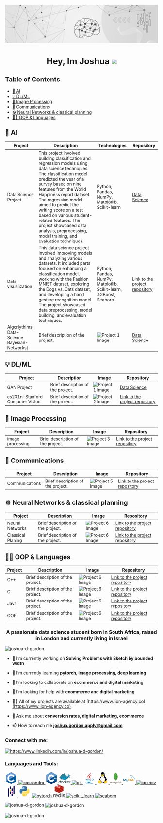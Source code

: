 ![banner](https://github.com/Joshua-D-Gordon/Joshua-D-Gordon/blob/main/src/data.png)
<h1 align="center">Hey, Im Joshua <img src="https://github.com/sciencepal/sciencepal/blob/master/assets/Hi.gif" width="29px"></h1>

## Table of Contents
- [🧠 AI](#ai)
- [💡 DL/ML](#DL/ML)
- [🌄 Image Processing](#image-processing)
- [📡 Communications](#communications)
- [⚙️ Neural Networks & classical planning](#neural-networks)
- [👨‍💻 OOP & Languages](#OOP-&-Languages)

## 🧠 AI

| Project | Description | Technologies | Repository |
|----------------------|-----------------------------------|-------|------------|
| Data Science Project | This project involved building classification and regression models using data science techniques. The classification model predicted the year of a survey based on nine features from the World Happiness report dataset. The regression model aimed to predict the writing score on a test based on various student-related features. The project showcased data analysis, preprocessing, model training, and evaluation techniques. | Python, Pandas, NumPy, Matplotlib, Scikit-learn | [Data Science](https://github.com/Joshua-D-Gordon/Data-Science-Project) |
| Data visualization | This data science project involved improving models and analyzing various datasets. It included parts focused on enhancing a classification model, working with the Fashion MNIST dataset, exploring the Dogs vs. Cats dataset, and developing a hand gesture recognition model. The project showcased data preprocessing, model building, and evaluation techniques.| Python, Pandas, NumPy, Matplotlib, Scikit-learn, XGBoost, Seaborn | [Link to the project repository](https://github.com/Joshua-D-Gordon/Data-visualization) |
| Algoriythims Data-Science Bayesian-Networkst | Brief description of the project. | ![Project 1 Image](project1.png) | [Data Science](https://github.com/Joshua-D-Gordon/Data-Science-Project) |


## 💡 DL/ML

| Project | Description | Image | Repository |
|----------------------|-----------------------------------|-------|------------|
| GAN Project | Brief description of the project. | ![Project 1 Image](project1.png) | [Data Science](https://github.com/Joshua-D-Gordon/Data-Science-Project) |
| cs231n-Stanford Computer Vision | Brief description of the project. | ![Project 2 Image](project2.png) | [Link to the project repository](https://github.com/Joshua-D-Gordon/Data-visualization) |


## 🌄 Image Processing

| Project | Description | Image | Repository |
|---------|-------------|-------|------------|
| image processing | Brief description of the project. | ![Project 3 Image](project3.png) | [Link to the project repository](https://github.com/your-username/image-processing-project-1) |


## 📡 Communications

| Project | Description | Image | Repository |
|---------|-------------|-------|------------|
| Communications | Brief description of the project. | ![Project 5 Image](project5.png) | [Link to the project repository](https://github.com/your-username/communications-project-1) |


## ⚙️ Neural Networks & classical planning

| Project | Description | Image | Repository |
|---------|-------------|-------|------------|
| Neural Networks | Brief description of the project. | ![Project 6 Image](project6.png) | [Link to the project repository](https://github.com/your-username/neural-networks-project-1) |
| Classical Planing | Brief description of the project. | ![Project 6 Image](project6.png) | [Link to the project repository](https://github.com/your-username/neural-networks-project-1) |


## 👨‍💻 OOP & Languages

| Project | Description | Image | Repository |
|---------|-------------|-------|------------|
| C++ | Brief description of the project. | ![Project 6 Image](project6.png) | [Link to the project repository](https://github.com/your-username/neural-networks-project-1) |
| C | Brief description of the project. | ![Project 6 Image](project6.png) | [Link to the project repository](https://github.com/your-username/neural-networks-project-1) |
| Java | Brief description of the project. | ![Project 6 Image](project6.png) | [Link to the project repository](https://github.com/your-username/neural-networks-project-1) |
| OOP | Brief description of the project. | ![Project 6 Image](project6.png) | [Link to the project repository](https://github.com/your-username/neural-networks-project-1) |


<h3 align="center">A passionate data science student born in South Africa, raised in London and currently living in Israel</h3>

<p align="left"> <img src="https://komarev.com/ghpvc/?username=joshua-d-gordon&label=Profile%20views&color=0e75b6&style=flat" alt="joshua-d-gordon" /> </p>

- 🔭 I’m currently working on **Solving Problems with Sketch by bounded width**

- 🌱 I’m currently learning **pytorch, image processing, deep learning**

- 👯 I’m looking to collaborate on **ecommerce and digital marketing**

- 🤝 I’m looking for help with **ecommerce and digital marketing**

- 👨‍💻 All of my projects are available at [https://www.lion-agency.co](https://www.lion-agency.co)

- 💬 Ask me about **conversion rates, digital marketing, ecommerce**

- 📫 How to reach me **joshua.gordon.apply@gmail.com**

<h3 align="left">Connect with me:</h3>
<p align="left">
<a href="https://linkedin.com/in/https://www.linkedin.com/in/joshua-d-gordon/" target="blank"><img align="center" src="https://raw.githubusercontent.com/rahuldkjain/github-profile-readme-generator/master/src/images/icons/Social/linked-in-alt.svg" alt="https://www.linkedin.com/in/joshua-d-gordon/" height="30" width="40" /></a>
</p>

<h3 align="left">Languages and Tools:</h3>
<p align="left"> <a href="https://www.cprogramming.com/" target="_blank" rel="noreferrer"> <img src="https://raw.githubusercontent.com/devicons/devicon/master/icons/c/c-original.svg" alt="c" width="40" height="40"/> </a> <a href="https://cassandra.apache.org/" target="_blank" rel="noreferrer"> <img src="https://www.vectorlogo.zone/logos/apache_cassandra/apache_cassandra-icon.svg" alt="cassandra" width="40" height="40"/> </a> <a href="https://www.w3schools.com/cpp/" target="_blank" rel="noreferrer"> <img src="https://raw.githubusercontent.com/devicons/devicon/master/icons/cplusplus/cplusplus-original.svg" alt="cplusplus" width="40" height="40"/> </a> <a href="https://www.docker.com/" target="_blank" rel="noreferrer"> <img src="https://raw.githubusercontent.com/devicons/devicon/master/icons/docker/docker-original-wordmark.svg" alt="docker" width="40" height="40"/> </a> <a href="https://git-scm.com/" target="_blank" rel="noreferrer"> <img src="https://www.vectorlogo.zone/logos/git-scm/git-scm-icon.svg" alt="git" width="40" height="40"/> </a> <a href="https://www.java.com" target="_blank" rel="noreferrer"> <img src="https://raw.githubusercontent.com/devicons/devicon/master/icons/java/java-original.svg" alt="java" width="40" height="40"/> </a> <a href="https://www.linux.org/" target="_blank" rel="noreferrer"> <img src="https://raw.githubusercontent.com/devicons/devicon/master/icons/linux/linux-original.svg" alt="linux" width="40" height="40"/> </a> <a href="https://www.mongodb.com/" target="_blank" rel="noreferrer"> <img src="https://raw.githubusercontent.com/devicons/devicon/master/icons/mongodb/mongodb-original-wordmark.svg" alt="mongodb" width="40" height="40"/> </a> <a href="https://www.mysql.com/" target="_blank" rel="noreferrer"> <img src="https://raw.githubusercontent.com/devicons/devicon/master/icons/mysql/mysql-original-wordmark.svg" alt="mysql" width="40" height="40"/> </a> <a href="https://opencv.org/" target="_blank" rel="noreferrer"> <img src="https://www.vectorlogo.zone/logos/opencv/opencv-icon.svg" alt="opencv" width="40" height="40"/> </a> <a href="https://pandas.pydata.org/" target="_blank" rel="noreferrer"> <img src="https://raw.githubusercontent.com/devicons/devicon/2ae2a900d2f041da66e950e4d48052658d850630/icons/pandas/pandas-original.svg" alt="pandas" width="40" height="40"/> </a> <a href="https://www.python.org" target="_blank" rel="noreferrer"> <img src="https://raw.githubusercontent.com/devicons/devicon/master/icons/python/python-original.svg" alt="python" width="40" height="40"/> </a> <a href="https://pytorch.org/" target="_blank" rel="noreferrer"> <img src="https://www.vectorlogo.zone/logos/pytorch/pytorch-icon.svg" alt="pytorch" width="40" height="40"/> </a> <a href="https://redis.io" target="_blank" rel="noreferrer"> <img src="https://raw.githubusercontent.com/devicons/devicon/master/icons/redis/redis-original-wordmark.svg" alt="redis" width="40" height="40"/> </a> <a href="https://scikit-learn.org/" target="_blank" rel="noreferrer"> <img src="https://upload.wikimedia.org/wikipedia/commons/0/05/Scikit_learn_logo_small.svg" alt="scikit_learn" width="40" height="40"/> </a> <a href="https://seaborn.pydata.org/" target="_blank" rel="noreferrer"> <img src="https://seaborn.pydata.org/_images/logo-mark-lightbg.svg" alt="seaborn" width="40" height="40"/> </a> </p>

<p><img align="left" src="https://github-readme-stats.vercel.app/api/top-langs?username=joshua-d-gordon&show_icons=true&locale=en&layout=compact" alt="joshua-d-gordon" /></p>

<p>&nbsp;<img align="center" src="https://github-readme-stats.vercel.app/api?username=joshua-d-gordon&show_icons=true&locale=en" alt="joshua-d-gordon" /></p>

<p><img align="center" src="https://github-readme-streak-stats.herokuapp.com/?user=joshua-d-gordon&" alt="joshua-d-gordon" /></p>

